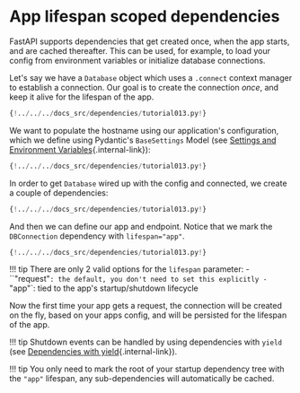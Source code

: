 # App lifespan scoped dependencies

FastAPI supports dependencies that get created once, when the app starts, and are cached thereafter.
This can be used, for example, to load your config from environment variables or initialize database connections.

Let's say we have a `Database` object which uses a `.connect` context manager to establish a connection.
Our goal is to create the connection _once_, and keep it alive for the lifespan of the app.

```Python hl_lines="7-14"
{!../../../docs_src/dependencies/tutorial013.py!}
```

We want to populate the hostname using our application's configuration,
which we define using Pydantic's `BaseSettings` Model (see [Settings and Environment Variables](../../advanced/settings.md){.internal-link}):

```Python hl_lines="18-19"
{!../../../docs_src/dependencies/tutorial013.py!}
```

In order to get `Database` wired up with the config and connected, we create a couple of dependencies:

```Python hl_lines="22-30"
{!../../../docs_src/dependencies/tutorial013.py!}
```

And then we can define our app and endpoint.
Notice that we mark the `DBConnection` dependency with `lifespan="app"`.

```Python hl_lines="33-38"
{!../../../docs_src/dependencies/tutorial013.py!}
```

!!! tip
    There are only 2 valid options for the `lifespan` parameter:
    - ``"request"`: the default, you don't need to set this explicitly
    - `"app"`: tied to the app's startup/shutdown lifecycle


Now the first time your app gets a request, the connection will be created on the fly, based on your apps config,
and will be persisted for the lifespan of the app.

!!! tip
    Shutdown events can be handled by using dependencies with `yield` (see [Dependencies with yield](dependencies-with-yield.md){.internal-link}).

!!! tip
    You only need to mark the root of your startup dependency tree with the `"app"` lifespan,
    any sub-dependencies will automatically be cached.

